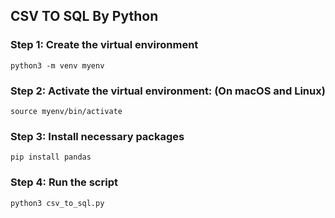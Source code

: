 ## CSV TO SQL By Python

### Step 1: Create the virtual environment
```
python3 -m venv myenv
```

### Step 2: Activate the virtual environment: (On macOS and Linux)
```
source myenv/bin/activate
```

### Step 3: Install necessary packages
```
pip install pandas
```

### Step 4: Run the script
```
python3 csv_to_sql.py
```
